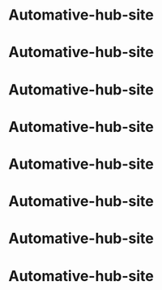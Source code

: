 # Automative-hub-site
# Automative-hub-site
# Automative-hub-site
# Automative-hub-site
# Automative-hub-site
# Automative-hub-site
# Automative-hub-site
# Automative-hub-site
